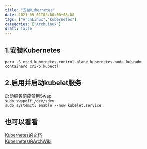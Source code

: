 ```yaml
---
title: "安装Kubernetes"
date: 2021-05-01T08:00:00+08:00
tags: ["ArchLinux","kubernetes"]
categories: ["ArchLinux"]
draft: false
---
```


## 1.安装Kubernetes

`paru -S etcd kubernetes-control-plane kubernetes-node kubeadm containerd cri-o kubectl`

## 2.启用并启动kubelet服务

启动服务前应禁用Swap  
`sudo swapoff /dev/sdxy`  
`sudo systemctl enable --now kubelet.service`

## 也可以看看

[Kubernetes的文档](https://kubernetes.io/docs/home/)  
[Kubernetes的ArchWiki](https://wiki.archlinux.org/title/Kubernetes)